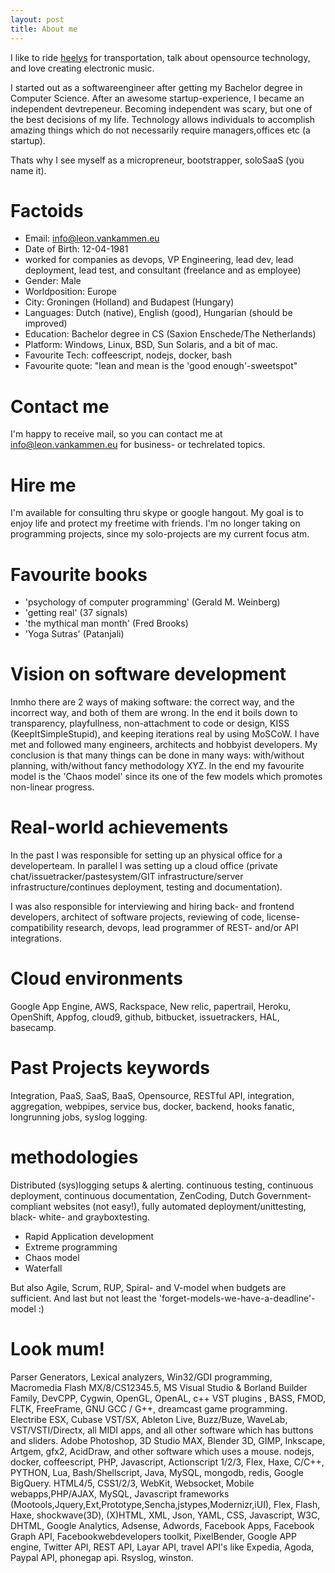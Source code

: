```yaml
---
layout: post
title: About me 
---
```


I like to ride [heelys](http://www.heelys.com) for transportation, talk about opensource technology, 
and love creating electronic music.

I started out as a softwareengineer after getting my Bachelor degree in Computer Science. 
After an awesome startup-experience, I became an independent devtrepeneur.
Becoming independent was scary, but one of the best decisions of my life.
Technology allows individuals to accomplish amazing things which do not necessarily require managers,offices etc (a startup).

Thats why I see myself as a micropreneur, bootstrapper, soloSaaS (you name it).


# Factoids

* Email: info@leon.vankammen.eu 
* Date of Birth: 12-04-1981 
* worked for companies as devops, VP Engineering, lead dev, lead deployment, lead test, and consultant (freelance and as employee)
* Gender: Male
* Worldposition: Europe
* City: Groningen (Holland) and Budapest (Hungary)
* Languages: Dutch (native), English (good), Hungarian (should be improved)
* Education: Bachelor degree in CS (Saxion Enschede/The Netherlands)
* Platform: Windows, Linux, BSD, Sun Solaris, and a bit of mac. 
* Favourite Tech: coffeescript, nodejs, docker, bash
* Favourite quote: "lean and mean is the 'good enough'-sweetspot"

# Contact me

I'm happy to receive mail, so you can contact me at info@leon.vankammen.eu for business- or techrelated topics.

# Hire me

I'm available for consulting thru skype or google hangout.
My goal is to enjoy life and protect my freetime with friends.
I'm no longer taking on programming projects, since my solo-projects are my current focus atm.

# Favourite books

* 'psychology of computer programming' (Gerald M. Weinberg)
* 'getting real' (37 signals)
* 'the mythical man month' (Fred Brooks)
* 'Yoga Sutras' (Patanjali)

# Vision on software development

Inmho there are 2 ways of making software: the correct way, and the incorrect way, and both of them are wrong.
In the end it boils down to transparency, playfullness, non-attachment to code or design, KISS (KeepItSimpleStupid), and keeping iterations real by using MoSCoW.
I have met and followed many engineers, architects and hobbyist developers.
My conclusion is that many things can be done in many ways: with/without planning, with/without fancy methodology XYZ.
In the end my favourite model is the 'Chaos model' since its one of the few models which promotes non-linear progress. 

# Real-world achievements

In the past I was responsible for setting up an physical office for a developerteam. In parallel I was setting up a cloud office (private chat/issuetracker/pastesystem/GIT infrastructure/server infrastructure/continues deployment, testing and documentation). 

I was also responsible for interviewing and hiring back- and frontend developers, architect of software projects, reviewing of code, license-compatibility research, devops, lead programmer of REST- and/or API integrations.

# Cloud environments

Google App Engine, AWS, Rackspace, New relic, papertrail, Heroku, OpenShift, Appfog, cloud9, github, bitbucket, issuetrackers, HAL, basecamp.

# Past Projects keywords

Integration, PaaS, SaaS, BaaS, Opensource, RESTful API, integration, aggregation, webpipes, service bus, docker, backend, hooks fanatic, longrunning jobs, syslog logging.

# methodologies

Distributed (sys)logging setups & alerting. 
continuous testing, continuous deployment, continuous documentation, ZenCoding, Dutch Government-compliant websites (not easy!),
fully automated deployment/unittesting, black- white- and grayboxtesting. 

* Rapid Application development
* Extreme programming
* Chaos model
* Waterfall

But also Agile, Scrum, RUP, Spiral- and V-model when budgets are sufficient.
And last but not least the 'forget-models-we-have-a-deadline'-model :)

# Look mum!

Parser Generators, Lexical analyzers, Win32/GDI programming, Macromedia Flash MX/8/CS12345.5, MS Visual Studio & Borland Builder Family, DevCPP, Cygwin, OpenGL, OpenAL, c++ VST plugins , BASS, FMOD, FLTK, FreeFrame, GNU GCC / G++, dreamcast game programming. Electribe ESX, Cubase VST/SX, Ableton Live, Buzz/Buze, WaveLab, VST/VSTI/Directx, all MIDI apps, and all other software which has buttons and sliders. Adobe Photoshop, 3D Studio MAX, Blender 3D, GIMP, Inkscape, Artgem, gfx2, AcidDraw, and other software which uses a mouse. 
nodejs, docker, coffeescript, PHP, Javascript, Actionscript 1/2/3, Flex, Haxe, C/C++, PYTHON, Lua, Bash/Shellscript, Java, MySQL, mongodb, redis, Google BigQuery. HTML4/5, CSS1/2/3, WebKit, Websocket, Mobile webapps,PHP/AJAX, MySQL, Javascript frameworks (Mootools,Jquery,Ext,Prototype,Sencha,jstypes,Modernizr,iUI), Flex, Flash, Haxe, shockwave(3D), (X)HTML, XML, Json, YAML, CSS, Javascript, W3C, DHTML, Google Analytics, Adsense, Adwords, Facebook Apps, Facebook Graph API, Facebookwebdevelopers toolkit, PixelBender, Google APP engine, Twitter API, REST API, Layar API, travel API's like Expedia, Agoda, Paypal API, phonegap api. Rsyslog, winston.

